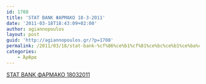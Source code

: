 ```yaml
---
id: 1708
title: 'STAT BANK ΦΑΡΜΑΚΟ 18-3-2011'
date: '2011-03-18T18:43:09+02:00'
author: agiannopoulos
layout: post
guid: 'http://agiannopoulos.gr/?p=1708'
permalink: /2011/03/18/stat-bank-%cf%86%ce%b1%cf%81%ce%bc%ce%b1%ce%ba%ce%bf-18-3-2011/
categories:
    - Άρθρα
---
```


[STAT BANK ΦΑΡΜΑΚΟ 18032011](http://localhost:8000/wp-content/uploads/2012/04/stat-bank-cf86ceb1cf81cebcceb1cebacebf-18032011.doc)